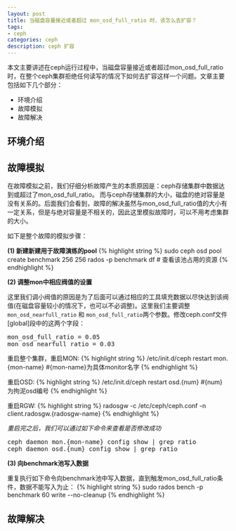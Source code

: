 ```yaml
---
layout: post
title: 当磁盘容量接近或者超过 mon_osd_full_ratio 时，该怎么去扩容？
tags:
- ceph
categories: ceph
description: ceph 扩容
---
```


本文主要讲述在ceph运行过程中，当磁盘容量接近或者超过mon_osd_full_ratio时，在整个ceph集群拒绝任何读写的情况下如何去扩容这样一个问题。文章主要包括如下几个部分：

<!-- more -->
* 环境介绍
* 故障模拟
* 故障解决


## 环境介绍




## 故障模拟
在故障模拟之前，我们仔细分析故障产生的本质原因是：ceph存储集群中数据达到或超过了mon_osd_full_ratio。 而与ceph存储集群的大小，磁盘的绝对容量是没有关系的。后面我们会看到，故障的解决虽然与mon_osd_full_ratio值的大小有一定关系，但是与绝对容量是不相关的，因此这里模拟故障时，可以不用考虑集群的大小。

如下是整个故障的模拟步骤：

**(1) 新建新建用于故障演练的pool**
{% highlight string %}
sudo ceph osd pool create benchmark 256 256
rados -p benchmark df                      # 查看该池占用的资源
{% endhighlight %}


**(2) 调整mon中相应阀值的设置**

这里我们调小阀值的原因是为了后面可以通过相应的工具填充数据以尽快达到该阀值(在磁盘容量较小的情况下，也可以不必调整)。这里我们主要调整```mon_osd_nearfull_ratio``` 和 ```mon_osd_full_ratio```两个参数。修改ceph.conf文件[global]段中的这两个字段：
<pre>
mon_osd_full_ratio = 0.05
mon_osd_nearfull_ratio = 0.03
</pre>

重启整个集群，重启MON:
{% highlight string %}
/etc/init.d/ceph restart mon.{mon-name}        #{mon-name}为具体monitor名字
{% endhighlight %}

重启OSD:
{% highlight string %}
/etc/init.d/ceph  restart osd.{num}			   #{num}为拘泥osd编号
{% endhighlight %}

重启RGW:
{% highlight string %}
radosgw -c /etc/ceph/ceph.conf -n client.radosgw.{radosgw-name}
{% endhighlight %}


*重启完之后，我们可以通过如下命令来查看是否修改成功*
<pre>
ceph daemon mon.{mon-name} config show | grep ratio
ceph daemon osd.{num} config show | grep ratio
</pre>

**(3) 向benchmark池写入数据**

重复执行如下命令向benchmark池中写入数据，直到触发mon_osd_full_ratio条件，数据不能写入为止：
{% highlight string %}
sudo rados bench -p benchmark 60  write --no-cleanup
{% endhighlight %}









## 故障解决






